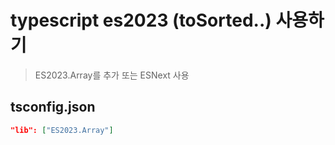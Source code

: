 # typescript es2023 (toSorted..) 사용하기

> ES2023.Array를 추가 또는 ESNext 사용

## tsconfig.json

```json
"lib": ["ES2023.Array"]
```
